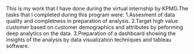 This is my work that I have done during the virtual internship by KPMG.The tasks that I completed during this program were:
1.Assesment of data quality and completness in preparation of analysis.
2.Target high value customer based on customer demographics and attributes by peforming deep analytics on the data.
3.Preparation of a dashboard showing the insights of the analysis by data visualization techniques and tableau software.

